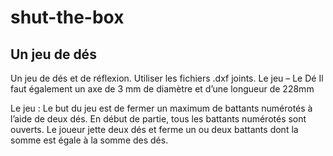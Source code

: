 # shut-the-box
Un jeu de dés
----------------
Un jeu de dés et de réflexion.
Utiliser les fichiers .dxf joints. Le jeu – Le Dé
Il faut également un axe de 3 mm de diamètre et d’une longueur de 228mm

Le jeu :
Le but du jeu est de fermer un maximum de battants numérotés à l’aide de deux dés.
En début de partie, tous les battants numérotés sont ouverts. Le joueur jette deux dés et ferme un ou deux battants dont la somme est égale à la somme des dés.
